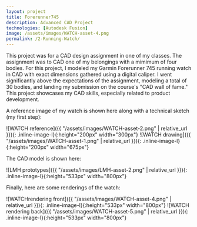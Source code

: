 ```yaml
---
layout: project
title: Forerunner745
description: Advanced CAD Project
technologies: [Autodesk Fusion]
image: /assets/images/WATCH-asset-4.png
permalink: /2-Running-Watch/
---
```


This project was for a CAD design assignment in one of my classes. The assignment was to CAD one of my belongings with a mimimum of four bodies. For this project, I modeled my Garmin Forerunner 745 running watch in CAD with exact dimensions gathered using a digital caliper.  I went significantly above the expectations of the assignment, modeling a total of 30 bodies, and landing my submission on the course's "CAD wall of fame." This project showcases my CAD skills, especially related to product development.

A reference image of my watch is shown here along with a technical sketch (my first step):

<!-- <img src="/assets/images/WATCH-asset-2.png" alt="WATCH reference" width="300" height="200">  <img src="/assets/images/WATCH-asset-1.png" alt="WATCH drawing" width="675" height="200"> -->
![WATCH reference]({{ "/assets/images/WATCH-asset-2.png" | relative_url }}){: .inline-image-l}{:height="200px" width="300px"} ![WATCH drawing]({{ "/assets/images/WATCH-asset-1.png" | relative_url }}){: .inline-image-l}{:height="200px" width="675px"}

The CAD model is shown here:

<!-- <img src="/assets/images/WATCH-asset-3.png" alt="WATCH CAD" width="800" height="533"> -->
![LMH prototypes]({{ "/assets/images/LMH-asset-2.png" | relative_url }}){: .inline-image-l}{:height="533px" width="800px"}

Finally, here are some renderings of the watch:

<!-- <img src="/assets/images/WATCH-asset-4.png" alt="WATCH rendering front">  <img src="/assets/images/WATCH-asset-5.png" alt="WATCH rendering back"> -->
![WATCHrendering front]({{ "/assets/images/WATCH-asset-4.png" | relative_url }}){: .inline-image-l}{:height="533px" width="800px"} ![WATCH rendering back]({{ "/assets/images/WATCH-asset-5.png" | relative_url }}){: .inline-image-l}{:height="533px" width="800px"}
